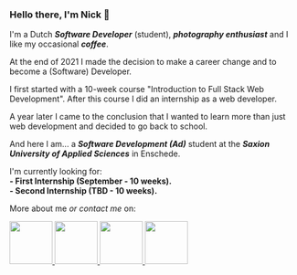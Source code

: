 ### Hello there, I'm Nick 👋

I'm a Dutch _**Software Developer**_ (student),
_**photography enthusiast**_ and I like my occasional _**coffee**_.

At the end of 2021 I made the decision to make a career change and to become a (Software) Developer.

I first started with a 10-week course "Introduction to Full Stack Web Development". After this course I did an internship as a web developer.

A year later I came to the conclusion that I wanted to learn more than just web development and decided to go back to school.

And here I am... a _**Software Development (Ad)**_ student at the _**Saxion University of Applied Sciences**_ in Enschede.

I'm currently looking for:
<br>
**- First Internship (September - 10 weeks).**
<br>
**- Second Internship (TBD - 10 weeks).**

More about me _or contact me_ on:
<div class="flex gap-8 justify-center">
    <a href="https://github.com/nickterhaar" target=”_blank” class="group flex flex-col gap-4 justify-center items-center">
        <img style="width:75px;height:auto" src="https://cdn.jsdelivr.net/gh/devicons/devicon@latest/icons/github/github-original.svg" alt="">
    </a>
    <a href="https://www.linkedin.com/in/nickterhaar/" target=”_blank” class="group flex flex-col gap-4 justify-center items-center">
        <img style="width:75px;height:auto" src="https://cdn.jsdelivr.net/gh/devicons/devicon@latest/icons/linkedin/linkedin-original.svg" alt="">
    </a>
    <a href="https://discord.com/users/nickterhaar" target="_blank" class="group flex flex-col gap-4 justify-center items-center">
        <img style="width:75px;height:auto" src="https://devicons.railway.app/i/discord.svg" alt="">
    </a>
    <a href="https://www.instagram.com/nick_terhaar/" target=”_blank” class="group flex flex-col gap-4 justify-center items-center">
        <img style="width:75px;height:auto" src="https://devicons.railway.app/i/instagram.svg" alt="">
    </a>
</div>